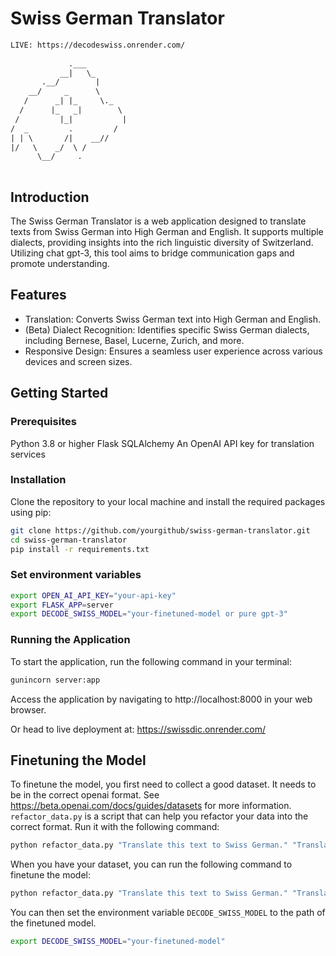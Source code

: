 # Swiss German Translator
```diff
LIVE: https://decodeswiss.onrender.com/
                                                
             .___
           __|   \_
       .__/        |
    __/     _      \
   /      _| |_     \._
  /      |_   _|        \
 /         |_|           |
/  _         .         /
| | \       /|    __//
|/   \    _/  \ /
      \__/     .
               
```                                    
                                                  

## Introduction

The Swiss German Translator is a web application designed to translate texts from Swiss German into High German and 
English. It supports multiple dialects, providing insights into the rich linguistic diversity of Switzerland. 
Utilizing chat gpt-3, this tool aims to bridge communication gaps and promote understanding.

## Features

- Translation: Converts Swiss German text into High German and English.
- (Beta) Dialect Recognition: Identifies specific Swiss German dialects, including Bernese, Basel, Lucerne, Zurich, and more.
- Responsive Design: Ensures a seamless user experience across various devices and screen sizes.

## Getting Started

### Prerequisites
Python 3.8 or higher
Flask
SQLAlchemy
An OpenAI API key for translation services

### Installation
Clone the repository to your local machine and install the required packages using pip:
```bash
git clone https://github.com/yourgithub/swiss-german-translator.git
cd swiss-german-translator
pip install -r requirements.txt
```
### Set environment variables
```bash
export OPEN_AI_API_KEY="your-api-key"
export FLASK_APP=server
export DECODE_SWISS_MODEL="your-finetuned-model or pure gpt-3"
```
### Running the Application
To start the application, run the following command in your terminal:
```bash
gunincorn server:app
```
Access the application by navigating to http://localhost:8000 in your web browser.

Or head to live deployment at:
https://swissdic.onrender.com/

## Finetuning the Model
To finetune the model, you first need to collect a good dataset. It needs to be in the correct openai format. See 
https://beta.openai.com/docs/guides/datasets for more information. `refactor_data.py` is a script that can help you
refactor your data into the correct format. Run it with the following command:
```bash
python refactor_data.py "Translate this text to Swiss German." "Translate this text to English." "Translate this text to German." kanton True
```
When you have your dataset, you can run the following command to finetune the model:
```bash
python refactor_data.py "Translate this text to Swiss German." "Translate this text to English." "Translate this text to German." Zurich True
```
You can then set the environment variable `DECODE_SWISS_MODEL` to the path of the finetuned model.
```bash
export DECODE_SWISS_MODEL="your-finetuned-model"
```

